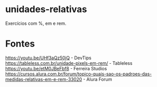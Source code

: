 # unidades-relativas
Exercícios com %, em e rem.


# Fontes
https://youtu.be/UHf3aQz50jQ - DevTips <br>
https://tableless.com.br/unidade-pixels-em-rem/ - Tableless<br>
https://youtu.be/etM0JBeFbf8 - Ferreira Studios<br>
https://cursos.alura.com.br/forum/topico-quais-sao-os-padroes-das-medidas-relativas-em-e-rem-33020 - Alura Forum <br>
